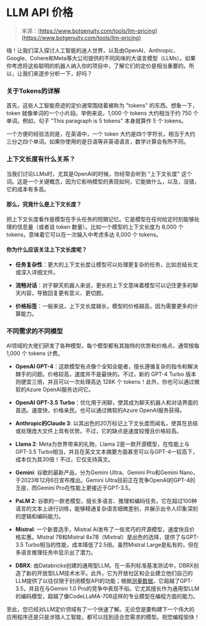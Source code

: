 <!--yml

category: 未分类

date: 2024-05-29 12:38:19

-->

# LLM API 价格

> 来源：[https://www.botgenuity.com/tools/llm-pricing](https://www.botgenuity.com/tools/llm-pricing)

嗨！让我们深入探讨人工智能的迷人世界，以及由OpenAI、Anthropic、Google、Cohere和Meta等大公司提供的不同风味的大语言模型（LLMs）。如果你考虑将这些聪明的机器人纳入你的项目中，了解它们的定价是相当重要的。所以，让我们来逐步分析一下，好吗？

### 关于Tokens的详解

首先，这些人工智能奇迹的定价通常围绕着被称为 "tokens" 的东西。想象一下，token 就像单词的一个小片段。举例来说，1,000 个 tokens 大约相当于约 750 个单词。例如，句子 "This paragraph is 5 tokens" 本身就算作 5 个 tokens。

一个方便的经验法则是，在英语中，一个 token 大约是四个字符长，相当于大约三分之四个单词。如果你使用的是日语等非英语语言，数学计算会有所不同。

### 上下文长度有什么关系？

当我们讨论LLMs时，尤其是OpenAI的时候，你经常会听到 "上下文长度" 这个词。这是一个关键概念，因为它影响模型的表现如何，它能做什么，以及，没错，它的成本有多高。

#### 那么，究竟什么是上下文长度？

把上下文长度看作是模型在手头任务的短期记忆。它是模型在任何给定时刻能够处理的信息量（或者说 token 数量）。比如一个模型的上下文长度为 8,000 个 tokens，意味着它可以在一次输入中考虑多达 8,000 个 tokens。

#### 你为什么应该关注上下文长度呢？

+   **任务复杂性**：更大的上下文长度让模型可以处理更复杂的任务，比如总结长文或深入详细文件。

+   **流畅对话**：对于聊天机器人来说，更长的上下文意味着模型可以记住更多的聊天内容，导致回复更有意义、更切题。

+   **价格标签**：一般来说，上下文长度越长，模型的价格越高，因为需要更多的计算能力。

### 不同需求的不同模型

AI领域的大佬们研发了各种模型，每个模型都有其独特的优势和价格点，通常按每 1,000 个 tokens 计费。

+   **OpenAI GPT-4**：这款模型有点像个全知全能者，擅长遵循复杂的指令和解决棘手的问题。价格较高，速度并不是最快的。不过，新的 GPT-4 Turbo 版本则便宜三倍，并且可以一次处理高达 128K 个 tokens！此外，你也可以通过微软的Azure OpenAI服务访问它。

+   **OpenAI GPT-3.5 Turbo**：优化用于闲聊，使其成为聊天机器人和对话界面的首选。速度快，价格亲民。也可以通过微软的Azure OpenAI服务获得。

+   **Anthropic的Claude 3**: 以其出色的20万标记上下文长度而闻名，使其在总结或处理庞大文件上具有优势。不过，它的缺点是速度较慢且价格较高。

+   **Llama 2**: Meta为世界带来的礼物，Llama 2是一款开源模型，在性能上与GPT-3.5 Turbo相当，并且在英文文本摘要方面甚至可以与GPT-4一较高下，成本仅为其30倍！不过，它仅支持英文。

+   **Gemini**: 谷歌的最新产品，分为Gemini Ultra、Gemini Pro和Gemini Nano，于2023年12月6日宣布推出。Gemini Ultra目前正在竞争OpenAI的GPT-4的王座，而Gemini Pro在性能上更接近于GPT-3.5。

+   **PaLM 2**: 谷歌的一款老模型，擅长多语言、推理和编码任务。它在超过100种语言的文本上进行训练，能够精通复杂语言细微差别，并展示出令人印象深刻的逻辑和编码能力。

+   **Mistral**: 一个新晋选手，Mistral AI发布了一些灵巧的开源模型，速度快且价格实惠。Mistral 7B和Mistral 8x7B（Mixtral）是出色的选择，提供了与GPT-3.5 Turbo相当的性能，成本降低了2.5倍。虽然Mistral Large是私有的，但在多语言推理任务中显示出了潜力。

+   **DBRX**: 由Databricks创建的通用型LLM。在一系列标准基准测试中，DBRX创造了新的开放型LLM技术水平。此外，它为开放社区和企业建立他们自己的LLM提供了以往仅限于封闭模型API的功能；根据[测量数据](https://www.databricks.com/blog/introducing-dbrx-new-state-art-open-llm)，它超越了GPT-3.5，并且在与Gemini 1.0 Pro的竞争中表现不俗。它尤其擅长作为通用型LLM的编码模型，超越了像CodeLLaMA-70B这样的专业模型在编程方面的能力。

至此，您已经对LLM定价领域有了一个快速了解。无论您是要构建下一个伟大的应用程序还是只是涉猎人工智能，都可以找到适合您需求的模型。祝您编程愉快！
